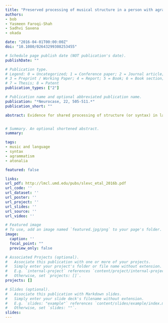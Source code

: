 ```yaml
---
title: "Preserved processing of musical structure in a person with agrammatic aphasia"
authors:
- bob
- Yasmeen Faroqi-Shah
- Sadhvi Saxena 
- okada

date: "2016-04-01T00:00:00Z"
doi: "10.1080/02643299308253455"

# Schedule page publish date (NOT publication's date).
publishDate: ""

# Publication type.
# Legend: 0 = Uncategorized; 1 = Conference paper; 2 = Journal article;
# 3 = Preprint / Working Paper; 4 = Report; 5 = Book; 6 = Book section;
# 7 = Thesis; 8 = Patent
publication_types: ["2"]

# Publication name and optional abbreviated publication name.
publication: "*Neurocase, 22, 505-511.*"
publication_short: ""

abstract: Evidence for shared processing of structure (or syntax) in language and in music conflicts with neuropsychological dissociations between the two. However, while harmonic structural processing can be impaired in patients with spared linguistic syntactic abilities (Peretz, I. (1993). Auditory atonalia for melodies. Cognitive Neuropsychology, 10, 21–56. doi<b>:</b>10.1080/02643299308253455), evidence for the opposite dissociation–preserved harmonic processing despite agrammatism–is largely lacking. Here, we report one such case<b>:</b> HV, a former musician with Broca’s aphasia and agrammatic speech, was impaired in making linguistic, but not musical, acceptability judgments. Similarly, she showed no sensitivity to linguistic structure, but normal sensitivity to musical structure, in implicit priming tasks. To our knowledge, this is the first non-anecdotal report of a patient with agrammatic aphasia demonstrating preserved harmonic processing abilities, supporting claims that aspects of musical and linguistic structure rely on distinct neural mechanisms.


# Summary. An optional shortened abstract.
summary:

tags:
- music and language
- syntax
- agrammatism
- atonalia

featured: false

links:
url_pdf: http://lmcl.umd.edu/pubs/slevc_etal_2016b.pdf
url_code: ''
url_dataset: ''
url_poster: ''
url_project: ''
url_slides: ''
url_source: ''
url_video: ''

# Featured image
# To use, add an image named `featured.jpg/png` to your page's folder. 
image:
  caption: ''
  focal_point: ""
  preview_only: false

# Associated Projects (optional).
#   Associate this publication with one or more of your projects.
#   Simply enter your project's folder or file name without extension.
#   E.g. `internal-project` references `content/project/internal-project/index.md`.
#   Otherwise, set `projects: []`.
projects: []

# Slides (optional).
#   Associate this publication with Markdown slides.
#   Simply enter your slide deck's filename without extension.
#   E.g. `slides: "example"` references `content/slides/example/index.md`.
#   Otherwise, set `slides: ""`.
slides:
---
```


